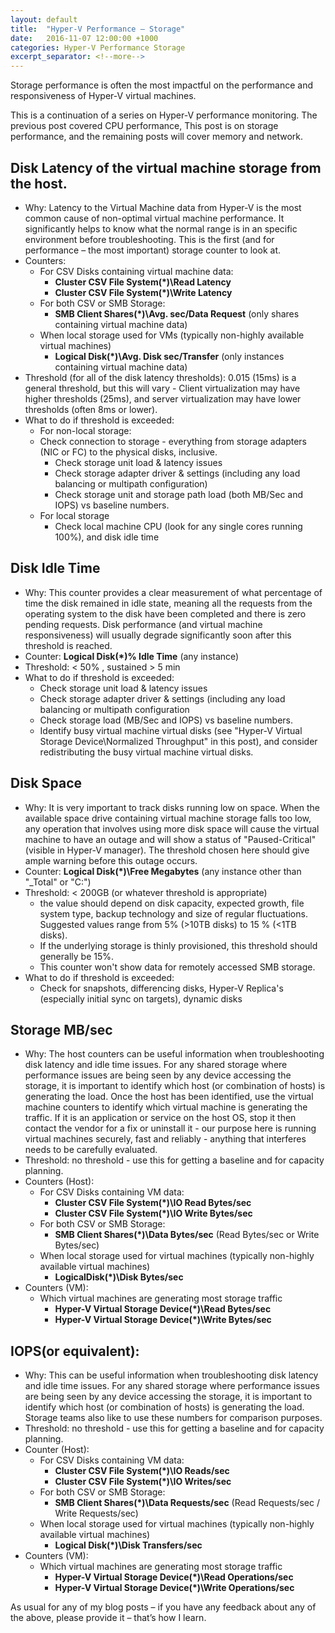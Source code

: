 ```yaml
---
layout: default
title:  "Hyper-V Performance – Storage"
date:   2016-11-07 12:00:00 +1000
categories: Hyper-V Performance Storage
excerpt_separator: <!--more-->
---
```

Storage performance is often the most impactful on the performance and responsiveness of Hyper-V virtual machines.
<!--more-->
This is a continuation of a series on Hyper-V performance monitoring. The previous post covered CPU performance, This post is on storage performance, and the remaining posts will cover memory and network.

## Disk Latency of the virtual machine storage from the host.

* Why: Latency to the Virtual Machine data from Hyper-V is the most common cause of non-optimal virtual machine performance. It significantly helps to know what the normal range is in an specific environment before troubleshooting. This is the first (and for performance – the most important) storage counter to look at.
* Counters:
  * For CSV Disks containing virtual machine data:
    * **Cluster CSV File System(*)\Read Latency**
    * **Cluster CSV File System(*)\Write Latency**
  * For both CSV or SMB Storage:
    * **SMB Client Shares(*)\Avg. sec/Data Request** (only shares containing virtual machine data)
  * When local storage used for VMs (typically non-highly available virtual machines)
    * **Logical Disk(*)\Avg. Disk sec/Transfer** (only instances containing virtual machine data)
* Threshold (for all of the disk latency thresholds): 0.015 (15ms) is a general threshold, but this will vary - Client virtualization may have higher thresholds (25ms), and server virtualization may have lower thresholds (often 8ms or lower).
* What to do if threshold is exceeded:
  * For non-local storage:
  * Check connection to storage - everything from storage adapters (NIC or FC) to the physical disks, inclusive.
    * Check storage unit load & latency issues
    * Check storage adapter driver & settings (including any load balancing or multipath configuration)
    * Check storage unit and storage path load (both MB/Sec and IOPS) vs baseline numbers.
  * For local storage
    * Check local machine CPU (look for any single cores running 100%), and disk idle time

## Disk Idle Time

* Why: This counter provides a clear measurement of what percentage of time the disk remained in idle state, meaning all the requests from the operating system to the disk have been completed and there is zero pending requests. Disk performance (and virtual machine responsiveness) will usually degrade significantly soon after this threshold is reached.
* Counter: **Logical Disk(*)\% Idle Time** (any instance)
* Threshold: < 50% , sustained > 5 min
* What to do if threshold is exceeded:
  * Check storage unit load & latency issues
  * Check storage adapter driver & settings (including any load balancing or multipath configuration
  * Check storage load (MB/Sec and IOPS) vs baseline numbers.
  * Identify busy virtual machine virtual disks (see "Hyper-V Virtual Storage Device\Normalized Throughput" in this post), and consider redistributing the busy virtual machine virtual disks.

## Disk Space

* Why: It is very important to track disks running low on space. When the available space drive containing virtual machine storage falls too low, any operation that involves using more disk space will cause the virtual machine to have an outage and will show a status of "Paused-Critical" (visible in Hyper-V manager). The threshold chosen here should give ample warning before this outage occurs.
* Counter: **Logical Disk(*)\Free Megabytes** (any instance other than "_Total" or "C:")
* Threshold: < 200GB (or whatever threshold is appropriate)
  * the value should depend on disk capacity, expected growth, file system type, backup technology and size of regular fluctuations. Suggested values range from 5% (>10TB disks) to 15 % (<1TB disks).
  * If the underlying storage is thinly provisioned, this threshold should generally be 15%.
  * This counter won't show data for remotely accessed SMB storage.
* What to do if threshold is exceeded:
  * Check for snapshots, differencing disks, Hyper-V Replica's (especially initial sync on targets), dynamic disks

## Storage MB/sec

* Why: The host counters can be useful information when troubleshooting disk latency and idle time issues. For any shared storage where performance issues are being seen by any device accessing the storage, it is important to identify which host (or combination of hosts) is generating the load. Once the host has been identified, use the virtual machine counters to identify which virtual machine is generating the traffic. If it is an application or service on the host OS, stop it then contact the vendor for a fix or uninstall it - our purpose here is running virtual machines securely, fast and reliably - anything that interferes needs to be carefully evaluated.
* Threshold: no threshold - use this for getting a baseline and for capacity planning.
* Counters (Host):
  * For CSV Disks containing VM data:
    * **Cluster CSV File System(*)\IO Read Bytes/sec**
    * **Cluster CSV File System(*)\IO Write Bytes/sec**
  * For both CSV or SMB Storage:
    * **SMB Client Shares(*)\Data Bytes/sec** (Read Bytes/sec or Write Bytes/sec)
  * When local storage used for virtual machines (typically non-highly available virtual machines)
    * **LogicalDisk(*)\Disk Bytes/sec**
* Counters (VM):
  * Which virtual machines are generating most storage traffic
    * **Hyper-V Virtual Storage Device(*)\Read Bytes/sec**
    * **Hyper-V Virtual Storage Device(*)\Write Bytes/sec**

## IOPS(or equivalent):

* Why: This can be useful information when troubleshooting disk latency and idle time issues. For any shared storage where performance issues are being seen by any device accessing the storage, it is important to identify which host (or combination of hosts) is generating the load. Storage teams also like to use these numbers for comparison purposes.
* Threshold: no threshold - use this for getting a baseline and for capacity planning.
* Counter (Host):
  * For CSV Disks containing VM data:
    * **Cluster CSV File System(*)\IO Reads/sec**
    * **Cluster CSV File System(*)\IO Writes/sec**
  * For both CSV or SMB Storage:
    * **SMB Client Shares(*)\Data Requests/sec** (Read Requests/sec / Write Requests/sec)
  * When local storage used for virtual machines (typically non-highly available virtual machines)
    * **Logical Disk(*)\Disk Transfers/sec**
* Counters (VM):
  * Which virtual machines are generating most storage traffic
    * **Hyper-V Virtual Storage Device(*)\Read Operations/sec**
    * **Hyper-V Virtual Storage Device(*)\Write Operations/sec**

As usual for any of my blog posts – if you have any feedback about any of the above, please provide it – that’s how I learn.
